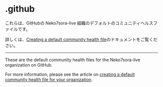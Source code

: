 # .github
これらは、GitHubの Neko7sora-live 組織のデフォルトのコミュニティヘルスファイルです。

詳しくは、[Creating a default community health file](https://docs.github.com/ja/communities/setting-up-your-project-for-healthy-contributions/creating-a-default-community-health-file)のドキュメントをご覧ください。

---

These are the default community health files for the Neko7sora-live organization on GitHub.

For more information, please see the article on [creating a default community health file for your organization](https://help.github.com/en/articles/creating-a-default-community-health-file-for-your-organization).